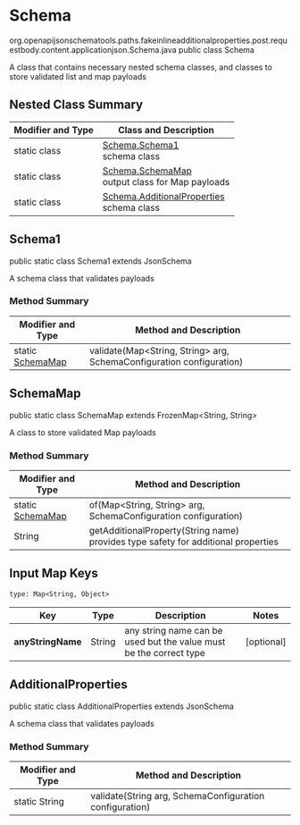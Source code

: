 # Schema
org.openapijsonschematools.paths.fakeinlineadditionalproperties.post.requestbody.content.applicationjson.Schema.java
public class Schema

A class that contains necessary nested schema classes, and classes to store validated list and map payloads

## Nested Class Summary
| Modifier and Type | Class and Description |
| ----------------- | ---------------------- |
| static class | [Schema.Schema1](#schema1)<br> schema class |
| static class | [Schema.SchemaMap](#schemamap)<br> output class for Map payloads |
| static class | [Schema.AdditionalProperties](#additionalproperties)<br> schema class |

## Schema1
public static class Schema1
extends JsonSchema

A schema class that validates payloads

### Method Summary
| Modifier and Type | Method and Description |
| ----------------- | ---------------------- |
| static [SchemaMap](#schemamap) | validate(Map<String, String> arg, SchemaConfiguration configuration) |

## SchemaMap
public static class SchemaMap
extends FrozenMap<String, String>

A class to store validated Map payloads

### Method Summary
| Modifier and Type | Method and Description |
| ----------------- | ---------------------- |
| static [SchemaMap](#schemamap) | of(Map<String, String> arg, SchemaConfiguration configuration) |
| String | getAdditionalProperty(String name)<br>provides type safety for additional properties |

## Input Map Keys
```
type: Map<String, Object>
```
Key | Type |  Description | Notes
------------ | ------------- | ------------- | -------------
**anyStringName** | String | any string name can be used but the value must be the correct type | [optional]

## AdditionalProperties
public static class AdditionalProperties
extends JsonSchema

A schema class that validates payloads

### Method Summary
| Modifier and Type | Method and Description |
| ----------------- | ---------------------- |
| static String | validate(String arg, SchemaConfiguration configuration) |
